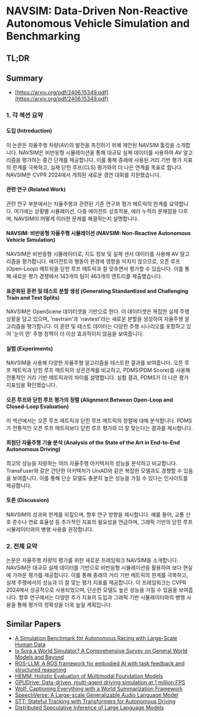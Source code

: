 # NAVSIM: Data-Driven Non-Reactive Autonomous Vehicle Simulation and Benchmarking
## TL;DR
## Summary
- [https://arxiv.org/pdf/2406.15349.pdf](https://arxiv.org/pdf/2406.15349.pdf)

### 1. 각 섹션 요약

#### 도입 (Introduction)
이 논문은 자율주행 차량(AV)의 발전을 촉진하기 위해 제안된 NAVSIM 툴킷을 소개합니다. NAVSIM은 비반응형 시뮬레이션을 통해 대규모 실제 데이터를 사용하여 AV 알고리즘을 평가하는 중간 단계를 제공합니다. 이를 통해 종래에 사용된 거리 기반 평가 지표의 한계를 극복하고, 실제 닫힌 루프(CLS) 평가와의 더 나은 연계를 목표로 합니다. NAVSIM은 CVPR 2024에서 개최된 새로운 경연 대회를 지원했습니다.

#### 관련 연구 (Related Work)
관련 연구 부분에서는 자율주행과 관련된 기존 연구와 평가 메트릭의 한계를 요약합니다. 여기에는 상황별 시뮬레이션, 다중 에이전트 상호작용, 에러 누적의 문제점을 다루며, NAVSIM이 어떻게 이러한 문제를 해결하는지 설명합니다.

#### NAVSIM: 비반응형 자율주행 시뮬레이션 (NAVSIM: Non-Reactive Autonomous Vehicle Simulation)
NAVSIM은 비반응형 시뮬레이터로, 지도 정보 및 실제 센서 데이터를 사용해 AV 알고리즘을 평가합니다. 에이전트의 행동이 환경에 영향을 미치지 않으므로, 오픈 루프(Open-Loop) 메트릭을 닫힌 루프 메트릭과 잘 맞추면서 평가할 수 있습니다. 이를 통해 새로운 평가 경쟁에서 143개의 팀이 463개의 엔트리를 제출했습니다.

#### 표준화된 훈련 및 테스트 분할 생성 (Generating Standardized and Challenging Train and Test Splits)
NAVSIM은 OpenScene 데이터셋을 기반으로 한다. 이 데이터셋은 복잡한 실제 주행 상황을 담고 있으며, 'navtrain'과 'navtest'라는 새로운 분할을 생성하여 자율주행 알고리즘을 평가합니다. 이 훈련 및 테스트 데이터는 다양한 주행 시나리오를 포함하고 있어 '눈이 먼' 주행 정책이 더 이상 효과적이지 않음을 보여줍니다.

#### 실험 (Experiments)
NAVSIM을 사용해 다양한 자율주행 알고리즘을 테스트한 결과를 보여줍니다. 오픈 루프 메트릭과 닫힌 루프 메트릭의 상관관계를 비교하고, PDMS(PDM Score)를 사용해 전통적인 거리 기반 메트릭과의 차이를 설명합니다. 실험 결과, PDMS가 더 나은 평가 지표임을 확인했습니다.

#### 오픈 루프와 닫힌 루프 평가의 정렬 (Alignment Between Open-Loop and Closed-Loop Evaluation)
이 섹션에서는 오픈 루프 메트릭과 닫힌 루프 메트릭의 정렬에 대해 분석합니다. PDMS가 전통적인 오픈 루프 메트릭보다 닫힌 루프 평가와 더 잘 맞는다는 결과를 제시합니다.

#### 최첨단 자율주행 기술 분석 (Analysis of the State of the Art in End-to-End Autonomous Driving)
최고의 성능을 자랑하는 여러 자율주행 아키텍처의 성능을 분석하고 비교합니다. TransFuser와 같은 간단한 아키텍처가 UniAD와 같은 복잡한 모델과도 경쟁할 수 있음을 보여줍니다. 이를 통해 단순 모델도 충분히 높은 성능을 가질 수 있다는 인사이트를 제공합니다.

#### 토론 (Discussion)
NAVSIM의 성과와 한계를 되짚으며, 향후 연구 방향을 제시합니다. 예를 들어, 교통 신호 준수나 연료 효율성 등 추가적인 지표의 필요성을 언급하며, 그래픽 기반의 닫힌 루프 시뮬레이터와의 병행 사용을 권장합니다.

### 2. 전체 요약

논문은 자율주행 차량의 평가를 위한 새로운 프레임워크 NAVSIM을 소개합니다. NAVSIM은 대규모 실제 데이터를 기반으로 비반응형 시뮬레이션을 활용하여 보다 현실에 가까운 평가를 제공합니다. 이를 통해 종래의 거리 기반 메트릭의 한계를 극복하고, 실제 주행에서의 성능과 더 잘 맞는 평가 지표를 제공합니다. 이 프레임워크는 CVPR 2024에서 성공적으로 사용되었으며, 단순한 모델도 높은 성능을 가질 수 있음을 보여줍니다. 향후 연구에서는 다양한 추가 지표의 도입과 그래픽 기반 시뮬레이터와의 병행 사용을 통해 평가의 정확성을 더욱 높일 계획입니다.

## Similar Papers
- [A Simulation Benchmark for Autonomous Racing with Large-Scale Human Data](2407.16680.md)
- [Is Sora a World Simulator? A Comprehensive Survey on General World Models and Beyond](2405.03520.md)
- [ROS-LLM: A ROS framework for embodied AI with task feedback and structured reasoning](2406.19741.md)
- [HEMM: Holistic Evaluation of Multimodal Foundation Models](2407.03418.md)
- [GPUDrive: Data-driven, multi-agent driving simulation at 1 million FPS](2408.01584.md)
- [Wolf: Captioning Everything with a World Summarization Framework](2407.18908.md)
- [SpeechVerse: A Large-scale Generalizable Audio Language Model](2405.08295.md)
- [STT: Stateful Tracking with Transformers for Autonomous Driving](2405.00236.md)
- [Distributed Speculative Inference of Large Language Models](2405.14105.md)
